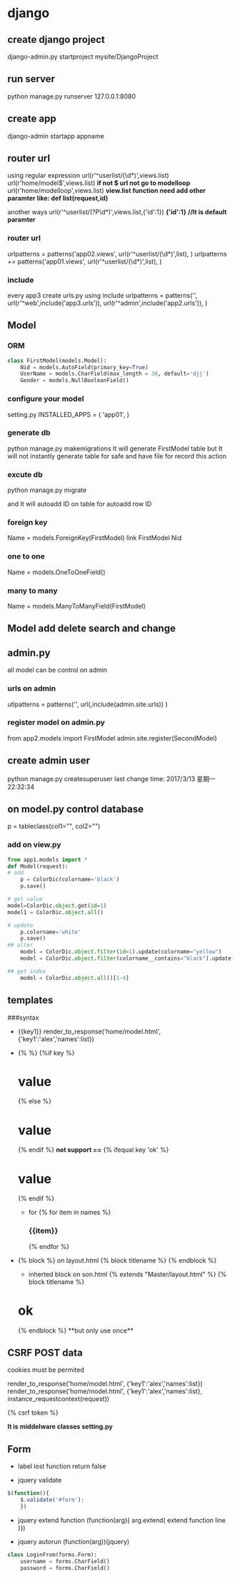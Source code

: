# django

## create django project
django-admin.py startproject mysite/DjangoProject

## run server
python manage.py runserver 127.0.0.1:8080

## create app
django-admin startapp appname

## router url
using regular expression
url(r'^userlist/(\d*)',views.list)
url(r'home/model$',views.list)
**if not $ url not go to modelloop**
url(r'home/modelloop',views.list)
**view.list function need add other paramter like: def list(request,id)**

another ways
url(r'^userlist/(?P<id>\d*)',views.list,{'id':1})
**{'id':1} //It is default paramter**

### router url
urlpatterns = patterns('app02.views',
url(r'^userlist/(\d*)',list),
)
urlpatterns += patterns('app01.views',
url(r'^userlist/(\d*)',list),
)

### include
every app3 create urls.py
using include
urlpatterns = patterns('',
url(r'^web',include('app3.urls')),
url(r'^admin',include('app2.urls')),
)

## Model

### ORM
```python
class FirstModel(models.Model):
	Nid = models.AutoField(primary_key=True)
	UserName = models.CharField(max_length = 30, default='djj')
	Gender = models.NullBooleanField()
```

### configure your model
setting.py
INSTALLED_APPS = (
'app01',
)
### generate db
python manage.py makemigrations
It will generate FirstModel table
but It will not instantly generate table for safe and have file for record this action

### excute db
python manage.py migrate

and It will autoadd ID on table for autoadd row ID

### foreign key
Name = models.ForeignKey(FirstModel)
link FirstModel Nid

### one to one
Name = models.OneToOneField()

### many to many
Name = models.ManyToManyField(FirstModel)


## Model add delete search and change

## admin.py
all model can be control on admin

### urls on admin
utlpatterns = patterns('',
url(,include(admin.site.urls))
)

### register model on admin.py
from app2.models import FirstModel
admin.site.register(SecondModel)

## create admin user
python manage.py createsuperuser
last change time: 2017/3/13 星期一 22:32:34

## on model.py control database
p = tableclass(col1="", col2="")

### add on view.py
```python
from app1.models import *
def Model(request):
# add
	p = ColorDic(colorname='black')
	p.save()

# get value
model=ColorDic.object.get(id=1)
model1 = ColorDic.object.all()

# update
	p.colorname='white'
	p.save()
## alter
	model = ColorDic.object.filter(id=1).update(colorname="yellow")
	model = ColorDic.object.filter(colorname__contains="black").update(colorname="yellow")

## get index
	model = ColorDic.object.all()[1-4]
```
## templates
###syntax
- {{key1}}
render_to_response('home/model.html', {'key1':'alex','names':list})

- {% %}
	{%if key %}
		<h1>value</h1>
	{% else %}
		<h1>value</h1>
	{% endif %}
**not support ==**
{% ifequal key 'ok' %}
		<h1>value</h1>
{% endif %}
	- for
		{% for item in names %}
			<h3>{{item}}</h3>
			{% endfor %}

- {% block %} on layout.html
{% block titlename %} {% endblock %}
    - inherted block on son.html
	{% extends "Master/layout.html" %}
	{% block titlename %}
	<h1>ok</h1>
	{% endblock %}
	**but only use once**



## CSRF POST data
cookies must be permited

render_to_response('home/model.html', {'key1':'alex','names':list})
render_to_response('home/model.html', {'key1':'alex','names':list}, instance_requestcontext(request))

{% csrf token %}
<input type="hidden" name="crsf...token" value="generate key" >

**It is middelware classes
setting.py**

## Form
- label lost function
return false

- jquery validate
```javascript
$(function(){
	$.validate('#form');
	})
```
- jquery extend function
	(function(arg){
		arg.extend(
			extend function line
			)})

- jquery autorun
(function(arg))(jquery)
```python
class LoginFrom(forms.Form):
	username = forms.CharField()
	password = forms.CharField()

